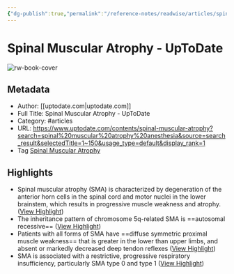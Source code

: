 ```yaml
---
{"dg-publish":true,"permalink":"/reference-notes/readwise/articles/spinal-muscular-atrophy-up-to-date/"}
---
```


# Spinal Muscular Atrophy - UpToDate

![rw-book-cover](https://readwise-assets.s3.amazonaws.com/static/images/article0.00998d930354.png)

## Metadata
- Author: [[uptodate.com\|uptodate.com]]
- Full Title: Spinal Muscular Atrophy - UpToDate
- Category: #articles
- URL: https://www.uptodate.com/contents/spinal-muscular-atrophy?search=spinal%20muscular%20atrophy%20anesthesia&source=search_result&selectedTitle=1~150&usage_type=default&display_rank=1
- Tag [Spinal Muscular Atrophy](../../../pages/Spinal%20Muscular%20Atrophy.md)

## Highlights
- Spinal muscular atrophy (SMA) is characterized by degeneration of the anterior horn cells in the spinal cord and motor nuclei in the lower brainstem, which results in progressive muscle weakness and atrophy. ([View Highlight](https://read.readwise.io/read/01gm068r0zrh1ap8m9ajnh1aem))
- The inheritance pattern of chromosome 5q-related SMA is ==autosomal recessive== ([View Highlight](https://read.readwise.io/read/01gm069crvmfzmrhrr1wcxt08n))
- Patients with all forms of SMA have ==diffuse symmetric proximal muscle weakness== that is greater in the lower than upper limbs, and absent or markedly decreased deep tendon reflexes ([View Highlight](https://read.readwise.io/read/01gm06cf43xcjhw3cm2smfcqqw))
- SMA is associated with a restrictive, progressive respiratory insufficiency, particularly SMA type 0 and type 1 ([View Highlight](https://read.readwise.io/read/01gm06cp3vzvbsekpr8rxzh983))
